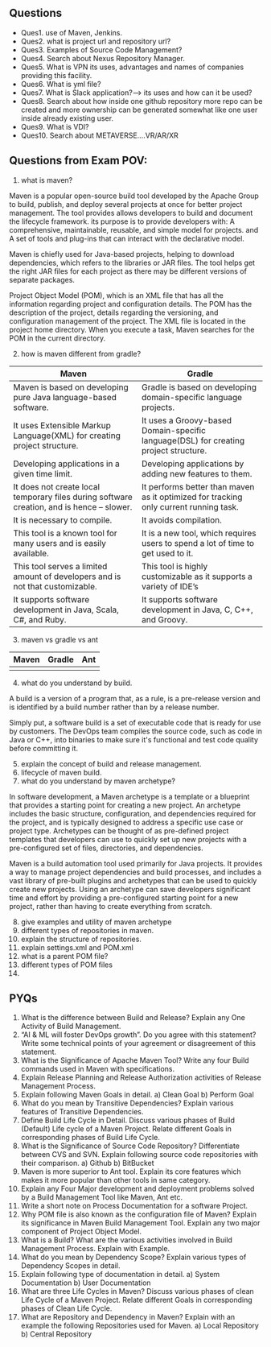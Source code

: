 ## Questions
- Ques1. use of Maven, Jenkins.
- Ques2. what is project url and repository url?
- Ques3. Examples of Source Code Management?
- Ques4. Search about Nexus Repository Manager.
- Ques5. What is VPN its uses, advantages and names of companies providing this facility.
- Ques6. What is yml file?
- Ques7. What is Slack application?--> its uses and how can it be used?
- Ques8. Search about how inside one github repository more repo can be created and more ownership can be generated somewhat like one user inside already existing user.
- Ques9. What is VDI?
- Ques10. Search about METAVERSE....VR/AR/XR


## Questions from Exam POV:
1. what is maven?

Maven is a popular open-source build tool developed by the Apache Group to build, publish, and deploy several projects at once for better project management. The tool provides allows developers to build and document the lifecycle framework. 
its purpose is to provide developers with:
A comprehensive, maintainable, reusable, and simple model for projects. and 
A set of tools and plug-ins that can interact with the declarative model.

Maven is chiefly used for Java-based projects, helping to download dependencies, which refers to the libraries or JAR files. The tool helps get the right JAR files for each project as there may be different versions of separate packages. 

Project Object Model (POM), which is an XML file that has all the information regarding project and configuration details. The POM has the description of the project, details regarding the versioning, and configuration management of the project. The XML file is located in the project home directory. When you execute a task, Maven searches for the POM in the current directory.


2. how is maven different from gradle?

| Maven | Gradle |
| --- | --- |
| Maven is based on developing pure Java language-based software. |Gradle is based on developing domain-specific language projects. |
| It uses Extensible Markup Language(XML) for creating project structure. | It uses a Groovy-based Domain-specific language(DSL) for creating project structure. |
|Developing applications in a given time limit.| Developing applications by adding new features to them.|
|It does not create local temporary files during software creation, and is hence – slower.| It performs better than maven as it optimized for tracking only current running task.|
|	It is necessary to compile.| It avoids compilation.|
|This tool is a known tool for many users and is easily available.| It is a new tool, which requires users to spend a lot of time to get used to it.|
|This tool serves a limited amount of developers and is not that customizable.| This tool is highly customizable as it supports a variety of IDE’s|
|It supports software development in Java, Scala, C#, and Ruby.| It supports software development in Java, C, C++, and Groovy.|

3. maven vs gradle vs ant

| Maven | Gradle | Ant |
| --- | --- | --- |
|  |  |  |

4. what do you understand by build.

A build is a version of a program that, as a rule, is a pre-release version and is identified by a build number rather than by a release number.

Simply put, a software build is a set of executable code that is ready for use by customers. The DevOps team compiles the source code, such as code in Java or C++, into binaries to make sure it's functional and test code quality before committing it.



5. explain the concept of build and release management.
6. lifecycle of maven build.
7. what do you understand by maven archetype?

In software development, a Maven archetype is a template or a blueprint that provides a starting point for creating a new project. An archetype includes the basic structure, configuration, and dependencies required for the project, and is typically designed to address a specific use case or project type. Archetypes can be thought of as pre-defined project templates that developers can use to quickly set up new projects with a pre-configured set of files, directories, and dependencies.

Maven is a build automation tool used primarily for Java projects. It provides a way to manage project dependencies and build processes, and includes a vast library of pre-built plugins and archetypes that can be used to quickly create new projects. Using an archetype can save developers significant time and effort by providing a pre-configured starting point for a new project, rather than having to create everything from scratch.

8. give examples and utility of maven archetype
9. different types of repositories in maven.
10. explain the structure of repositories.
11. explain settings.xml and POM.xml
12. what is a parent POM file?
13. different types of POM files
14. 

## PYQs
1. What is the difference between Build and Release? Explain any One Activity of
Build Management. 
2. “AI & ML will foster DevOps growth”. Do you agree with this statement? Write
some technical points of your agreement or disagreement of this statement. 
3. What is the Significance of Apache Maven Tool? Write any four Build commands
used in Maven with specifications.
4. Explain Release Planning and Release Authorization activities of Release 
Management Process. 
5. Explain following Maven Goals in detail.
a) Clean Goal
b) Perform Goal
6. What do you mean by Transitive Dependencies? Explain various features of 
Transitive Dependencies.
7. Define Build Life Cycle in Detail. Discuss various phases of Build (Default) Life 
cycle of a Maven Project. Relate different Goals in corresponding phases of Build 
Life Cycle. 
8. What is the Significance of Source Code Repository? Differentiate between CVS and
SVN. Explain following source code repositories with their comparison.
a) Github
b) BitBucket
9. Maven is more superior to Ant tool. Explain its core features which makes it more
popular than other tools in same category.
10. Explain any Four Major development and deployment problems solved by a Build
Management Tool like Maven, Ant etc.
11. Write a short note on Process Documentation for a software Project.
12. Why POM file is also known as the configuration file of Maven? Explain its
significance in Maven Build Management Tool. Explain any two major component
of Project Object Model.
13. What is a Build? What are the various activities involved in Build Management 
Process. Explain with Example.
14. What do you mean by Dependency Scope? Explain various types of Dependency 
Scopes in detail.
15. Explain following type of documentation in detail.
a) System Documentation
b) User Documentation
16. What are three Life Cycles in Maven? Discuss various phases of clean Life Cycle of 
a Maven Project. Relate different Goals in corresponding phases of Clean Life 
Cycle. 
17. What are Repository and Dependency in Maven? Explain with an example the 
following Repositories used for Maven.
a) Local Repository
b) Central Repository

